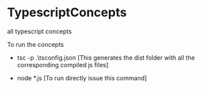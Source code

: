 # TypescriptConcepts
all typescript concepts

To run the concepts
- tsc -p .\tsconfig.json
[This generates the dist folder with all the corresponding compiled js files]

- node *.js [To run directly issue this command]
